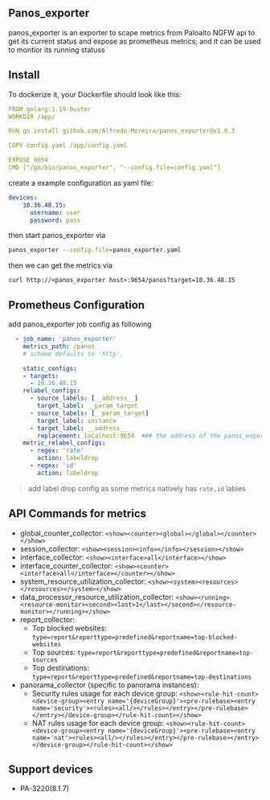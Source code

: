 Panos_exporter
---
panos_exporter is an exporter to scape metrics from Paloalto NGFW api to get its current status and expose as prometheus metrics; and it can be used to montior its running statuss 

## Install

To dockerize it, your Dockerfile should look like this:
```yml
FROM golang:1.19-buster
WORKDIR /app/

RUN go install github.com/Alfredo-Moreira/panos_exporter@v1.0.3

COPY config.yaml /app/config.yaml

EXPOSE 9654
CMD ["/go/bin/panos_exporter", "--config.file=config.yaml"]
```


create a example configuration as yaml file:
```yaml
devices:
    10.36.48.15:
      username: user
      password: pass
```

then start panos_exporter via 
```sh
panos_exporter --config.file=panos_exporter.yaml 
```

then we can get the metrics via 
```
curl http://<panos_exporter host>:9654/panos?target=10.36.48.15

```

## Prometheus Configuration
add panos_exporter job config as following
  ```yaml
    - job_name: 'panos_exporter'
      metrics_path: /panos
      # scheme defaults to 'http'.

      static_configs:
      - targets:
        - 10.36.48.15
      relabel_configs:
        - source_labels: [__address__]
          target_label: __param_target
        - source_labels: [__param_target]
          target_label: instance
        - target_label: __address__
          replacement: localhost:9654  ### the address of the panos_exporter address
      metric_relabel_configs:
        - regex: 'rate'
          action: labeldrop
        - regex: 'id'
          action: labeldrop 

  ```
  > add label drop config as some metrics natively has `rate,id` lables
## API Commands for metrics
- global_counter_collector: `<show><counter><global></global></counter></show>`
- session_collector: `<show><session><info></info></session></show>`
- interface_collector: `<show><interface>all</interface></show>`
- interface_counter_collector: `<show><counter><interface>all</interface></counter></show>`
- system_resource_utilization_collector: `<show><system><resources></resources></system></show>`
- data_processor_resource_utilization_collector: `<show><running><resource-monitor><second><last>1</last></second></resource-monitor></running></show>`
- report_collector:
  - Top blocked websites: `type=report&reporttype=predefined&reportname=top-blocked-websites`
  - Top sources: `type=report&reporttype=predefined&reportname=top-sources`
  - Top destinations: `type=report&reporttype=predefined&reportname=top-destinations`
- panorama_collector (specific to panorama instances):
  - Security rules usage for each device group: `<show><rule-hit-count><device-group><entry name='{deviceGroup}'><pre-rulebase><entry name='security'><rules><all/></rules></entry></pre-rulebase></entry></device-group></rule-hit-count></show>`
  - NAT rules usage for each device group: `<show><rule-hit-count><device-group><entry name='{deviceGroup}'><pre-rulebase><entry name='nat'><rules><all/></rules></entry></pre-rulebase></entry></device-group></rule-hit-count></show>`

## Support devices
- PA-3220(8.1.7)
